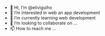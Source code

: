 - 👋 Hi, I’m @eliviguiho
- 👀 I’m interested in web an app development
- 🌱 I’m currently learning web development
- 💞️ I’m looking to collaborate on ...
- 📫 How to reach me ...

<!---
eliviguiho/eliviguiho is a ✨ special ✨ repository because its `README.md` (this file) appears on your GitHub profile.
You can click the Preview link to take a look at your changes.
--->
